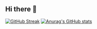 ## Hi there 👋

<!--
**DimitarDiddyDimitrov/DimitarDiddyDimitrov** is a ✨ _special_ ✨ repository because its `README.md` (this file) appears on your GitHub profile.

[![Anurag's GitHub stats](https://github-readme-stats.vercel.app/api?username=anuraghazra&show_icons=true)

Here are some ideas to get you started:

- 🔭 I’m currently working on ...
- 🌱 I’m currently learning ...
- 👯 I’m looking to collaborate on ...
- 🤔 I’m looking for help with ...
- 💬 Ask me about ...
- 📫 How to reach me: ...
- 😄 Pronouns: ...
- ⚡ Fun fact: ...
-->
[![GitHub Streak](https://streak-stats.demolab.com?user=DimitarDiddyDimitrov&theme=calm-pink&mode=weekly&card_width=500&card_height=200)](https://git.io/streak-stats)
[![Anurag's GitHub stats](https://github-readme-stats.vercel.app/api?username=DimitarDiddyDimitrov&theme=calm_pink)](https://github.com/anuraghazra/github-readme-stats)
